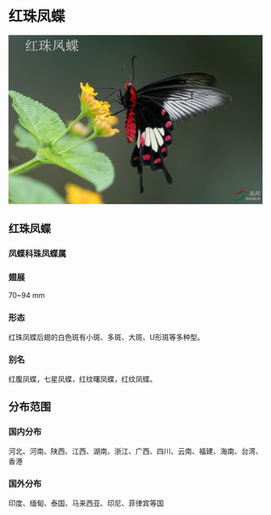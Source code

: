 # 红珠凤蝶

![图片无法加载](../images/红珠凤蝶.jpg)

## 红珠凤蝶 

### 凤蝶科珠凤蝶属 

### 翅展
70~94 mm

### 形态
红珠凤蝶后翅的白色斑有小斑、多斑、大斑、U形斑等多种型。

### 别名
红腹凤蝶，七星凤蝶，红纹曙凤蝶，红纹凤蝶。

## 分布范围

### 国内分布
河北、河南、陕西、江西、湖南、浙江、广西、四川、云南、福建、海南、台湾、香港

### 国外分布
印度、缅甸、泰国、马来西亚、印尼、菲律宾等国